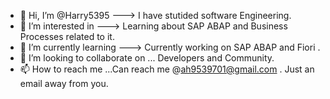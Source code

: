 - 👋 Hi, I’m @Harry5395  ---> I have stutided software Engineering.
- 👀 I’m interested in ---> Learning about SAP ABAP and Business Processes related to it.
- 🌱 I’m currently learning ---> Currently working on SAP ABAP and Fiori .
- 💞️ I’m looking to collaborate on ... Developers and Community.
- 📫 How to reach me ...Can reach me @ah9539701@gmail.com .   Just an email away from you.

<!---
Harry5395/Harry5395 is a ✨ special ✨ repository because its `README.md` (this file) appears on your GitHub profile.
You can click the Preview link to take a look at your changes.

